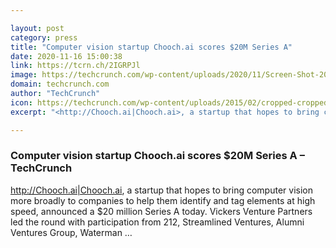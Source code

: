 ```yaml
---

layout: post
category: press
title: "Computer vision startup Chooch.ai scores $20M Series A"
date: 2020-11-16 15:00:38
link: https://tcrn.ch/2IGRPJl
image: https://techcrunch.com/wp-content/uploads/2020/11/Screen-Shot-2020-11-16-at-9.15.03-AM.jpg?w=710
domain: techcrunch.com
author: "TechCrunch"
icon: https://techcrunch.com/wp-content/uploads/2015/02/cropped-cropped-favicon-gradient.png?w=180
excerpt: "<http://Chooch.ai|Chooch.ai>, a startup that hopes to bring computer vision more broadly to companies to help them identify and tag elements at high speed, announced a $20 million Series A today. Vickers Venture Partners led the round with participation from 212, Streamlined Ventures, Alumni Ventures Group, Waterman …"

---
```


### Computer vision startup Chooch.ai scores $20M Series A – TechCrunch

<http://Chooch.ai|Chooch.ai>, a startup that hopes to bring computer vision more broadly to companies to help them identify and tag elements at high speed, announced a $20 million Series A today. Vickers Venture Partners led the round with participation from 212, Streamlined Ventures, Alumni Ventures Group, Waterman …